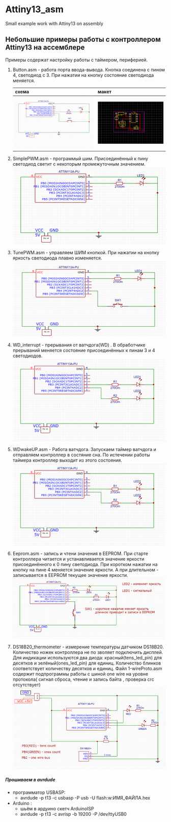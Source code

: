 # Attiny13_asm
Small example work with Attiny13 on assembly
## Небольшие примеры работы с контроллером Attiny13 на ассемблере
Примеры содержат настройку работы с таймером, перифeрией.

1. Button.asm - работа порта ввода-вывода. Кнопка соединена с пином 4, светодиод с 3. 
	При нажатии на кнопку состояние светодиода меняется.
	
	| схема | макет |
	| --------- | --------- |
	| ![Схема](https://github.com/andre-i/Attiny13_asm/blob/master/pict/Button_circuit.png) | ![макет](https://github.com/andre-i/Attiny13_asm/blob/master/pict/Button.png) |
	
2. SimplePWM.asm - программый шим. Присоединённый к пину светодиод светит с некоторым промежуточным значением.
	![SimplePWM](https://github.com/andre-i/Attiny13_asm/blob/master/pict/simplePWM.png)
3. TunePWM.asm -  управляем ШИМ кнопкой. При нажатии на кнопку яркость светодиода плавно изменяется. 
	![SimplePWM](https://github.com/andre-i/Attiny13_asm/blob/master/pict/tunePWM.png)	
3. WD_interrupt - прерывания от ватчдога(WD) . В обработчике прерываний меняется состояние присоединённых к пинам 3 и 4 светодиодов.  
	![WD_intr](https://github.com/andre-i/Attiny13_asm/blob/master/pict/WD_interrupt.png)
4. WDwakeUP.asm - Работа ватчдога. Запускаем таймер ватчдога и отправляем контроллер в состяние сна. По истечении работы таймера контроллер выходит из этого состояния.
	![WDwakeUP](https://github.com/andre-i/Attiny13_asm/blob/master/pict/WD_interrupt.png)
4. Eeprom.asm - запись и чтени значения в EEPROM. При старте контроллера читается и устанавливается значение яркости присоединённого к 0 пину светодиода. При коротком нажатии на кнопку на пине 4 меняется значение яркости. А при длительном - записывается в EEPROM текущее значение яркости.
	![EEPROM](https://github.com/andre-i/Attiny13_asm/blob/master/pict/EEPROM.png) 
5. DS18B20_thermometer - измерение температуры датчиком DS18B20. Количество ножек контроллера не по зволяет подключить 
дисплей. Для индикации используются два диода: красный(tens_led_pin) для десятков и зелёный(ones_led_pin) для единиц. Количество блинков соответствует количеству десятков и единиц. Файл 1-wireProto.asm содержит подпрограммы работы с шиной one wire  на уровне протокола( сигнал сброса, чтение и запись байта , проверка crc отсутствует)
	![DS18B20_thermometer](https://github.com/andre-i/Attiny13_asm/blob/master/pict/DS18B20_thermometer.png)
	 
##### Прошиваем в avrdude
+ программатор USBASP:
	- avrdude -p t13 -c usbasp -P usb -U flash:w:ИМЯ_ФАЙЛА.hex
+ Arduino :
	- шьём в ардуино скетч  ArduinoISP
	- avrdude -p t13  -c avrisp -b 19200 -P /dev/ttyUSB0
